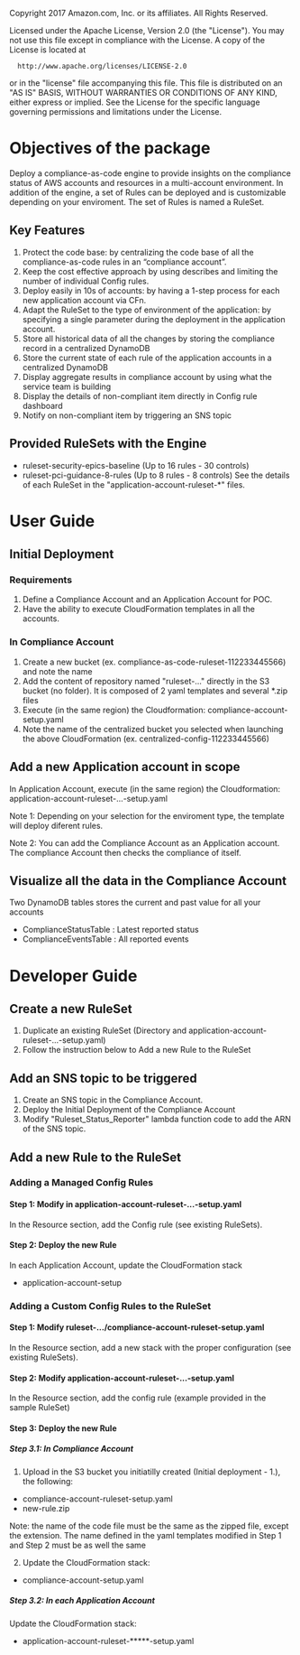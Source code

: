   Copyright 2017 Amazon.com, Inc. or its affiliates. All Rights Reserved.
  
  Licensed under the Apache License, Version 2.0 (the "License").
  You may not use this file except in compliance with the License.
  A copy of the License is located at
  
      http://www.apache.org/licenses/LICENSE-2.0
  
  or in the "license" file accompanying this file. This file is distributed 
  on an "AS IS" BASIS, WITHOUT WARRANTIES OR CONDITIONS OF ANY KIND, either 
  express or implied. See the License for the specific language governing 
  permissions and limitations under the License.

# Objectives of the package
Deploy a compliance-as-code engine to provide insights on the compliance status of AWS accounts and resources in a multi-account environment. In addition of the engine, a set of Rules can be deployed and is customizable depending on your enviroment. The set of Rules is named a RuleSet.

## Key Features
1. Protect the code base: by centralizing the code base of all the compliance-as-code rules in an “compliance account”.
2. Keep the cost effective approach by using describes and limiting the number of individual Config rules.
3. Deploy easily in 10s of accounts: by having a 1-step process for each new application account via CFn.
4. Adapt the RuleSet to the type of environment of the application: by specifying a single parameter during the deployment in the application account.
5. Store all historical data of all the changes by storing the compliance record in a centralized DynamoDB 
6. Store the current state of each rule of the application accounts in a centralized DynamoDB
7. Display aggregate results in compliance account by using what the service team is building
8. Display the details of non-compliant item directly in Config rule dashboard
9. Notify on non-compliant item by triggering an SNS topic

## Provided RuleSets with the Engine
* ruleset-security-epics-baseline (Up to 16 rules - 30 controls)
* ruleset-pci-guidance-8-rules (Up to 8 rules - 8 controls)
See the details of each RuleSet in the "application-account-ruleset-*" files.

# User Guide

## Initial Deployment

### Requirements
1. Define a Compliance Account and an Application Account for POC.
2. Have the ability to execute CloudFormation templates in all the accounts.

### In Compliance Account
1. Create a new bucket (ex. compliance-as-code-ruleset-112233445566) and note the name
2. Add the content of repository named "ruleset-..." directly in the S3 bucket (no folder). It is composed of 2 yaml templates and several *.zip files
3. Execute (in the same region) the Cloudformation: compliance-account-setup.yaml
4. Note the name of the centralized bucket you selected when launching the above CloudFormation (ex. centralized-config-112233445566)

## Add a new Application account in scope

In Application Account, execute (in the same region) the Cloudformation: application-account-ruleset-...-setup.yaml

Note 1: Depending on your selection for the enviroment type, the template will deploy diferent rules.

Note 2: You can add the Compliance Account as an Application account. The compliance Account then checks the compliance of itself.

## Visualize all the data in the Compliance Account

Two DynamoDB tables stores the current and past value for all your accounts
- ComplianceStatusTable : Latest reported status
- ComplianceEventsTable : All reported events

# Developer Guide

## Create a new RuleSet
1. Duplicate an existing RuleSet (Directory and application-account-ruleset-...-setup.yaml)
2. Follow the instruction below to Add a new Rule to the RuleSet

## Add an SNS topic to be triggered
1. Create an SNS topic in the Compliance Account.
2. Deploy the Initial Deployment of the Compliance Account 
3. Modify "Ruleset_Status_Reporter" lambda function code to add the ARN of the SNS topic. 

## Add a new Rule to the RuleSet

### Adding a Managed Config Rules

#### Step 1: Modify in application-account-ruleset-...-setup.yaml

In the Resource section, add the Config rule (see existing RuleSets).

#### Step 2: Deploy the new Rule

In each Application Account, update the CloudFormation stack
- application-account-setup

### Adding a Custom Config Rules to the RuleSet

#### Step 1: Modify ruleset-.../compliance-account-ruleset-setup.yaml

In the Resource section, add a new stack with the proper configuration (see existing RuleSets).

#### Step 2: Modify application-account-ruleset-...-setup.yaml

In the Resource section, add the config rule (example provided in the sample RuleSet)

#### Step 3: Deploy the new Rule

##### Step 3.1: In Compliance Account

1. Upload in the S3 bucket you initiatilly created (Initial deployment - 1.), the following:
- compliance-account-ruleset-setup.yaml
- new-rule.zip

Note: the name of the code file must be the same as the zipped file, except the extension. The name defined in the yaml templates modified in Step 1 and Step 2 must be as well the same

2. Update the CloudFormation stack:
- compliance-account-setup.yaml

##### Step 3.2: In each Application Account

Update the CloudFormation stack:
- application-account-ruleset-*****-setup.yaml


